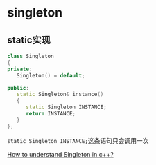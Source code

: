 # singleton

## static实现

```c++
class Singleton
{
private:
   Singleton() = default;

public:
   static Singleton& instance()
   {
      static Singleton INSTANCE;
      return INSTANCE;
   }
};
```

`static Singleton INSTANCE;`这条语句只会调用一次

[How to understand Singleton in c++?](https://stackoverflow.com/questions/63112299/how-to-understand-singleton-in-c)

